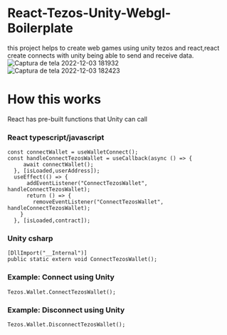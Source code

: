# React-Tezos-Unity-Webgl-Boilerplate
this project helps to create web games using unity tezos and react,react create connects with unity being able to send and receive data.
![Captura de tela 2022-12-03 181932](https://user-images.githubusercontent.com/52639395/205462941-e7035215-2ff8-48e1-8ccf-e84a9919de21.png)
![Captura de tela 2022-12-03 182423](https://user-images.githubusercontent.com/52639395/205462940-c4eb54d7-2957-4378-bdd4-b701d5bb9c5f.png)
# How this works
React has pre-built functions that Unity can call
### React typescript/javascript
```tsx 
const connectWallet = useWalletConnect();
const handleConnectTezosWallet = useCallback(async () => {
     await connectWallet();
  }, [isLoaded,userAddress]);
  useEffect(() => {
      addEventListener("ConnectTezosWallet", handleConnectTezosWallet);
      return () => {
        removeEventListener("ConnectTezosWallet", handleConnectTezosWallet);
    }
  }, [isLoaded,contract]);
```
### Unity csharp
```Csharp
[DllImport("__Internal")]
public static extern void ConnectTezosWallet();
```
### Example: Connect using Unity
```Csharp
Tezos.Wallet.ConnectTezosWallet();
```
### Example: Disconnect using Unity
```Csharp
Tezos.Wallet.DisconnectTezosWallet();
```
